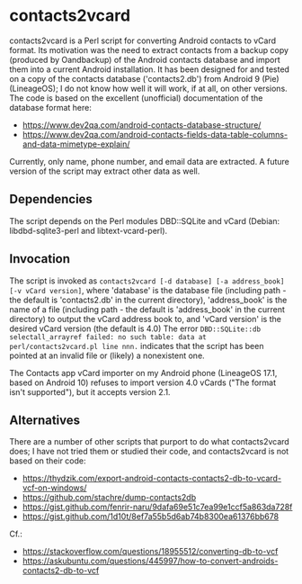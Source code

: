 contacts2vcard
==============
contacts2vcard is a Perl script for converting Android contacts to vCard format. Its motivation was the need to extract contacts from a backup copy (produced by Oandbackup) of the Android contacts database and import them into a current Android installation. It has been designed for and tested on a copy of the contacts database ('contacts2.db') from Android 9 (Pie) (LineageOS); I do not know how well it will work, if at all, on other versions. The code is based on the excellent (unofficial) documentation of the database format here:
 * https://www.dev2qa.com/android-contacts-database-structure/
 * https://www.dev2qa.com/android-contacts-fields-data-table-columns-and-data-mimetype-explain/

Currently, only name, phone number, and email data are extracted. A future version of the script may extract other data as well.

Dependencies
------------
The script depends on the Perl modules DBD::SQLite and vCard (Debian: libdbd-sqlite3-perl and libtext-vcard-perl).

Invocation
----------
The script is invoked as `contacts2vcard [-d database] [-a address_book] [-v vCard version]`, where 'database' is the database file (including path - the default is 'contacts2.db' in the current directory), 'address_book' is the name of a file (including path - the default is 'address_book' in the current directory) to output the vCard address book to, and 'vCard version' is the desired vCard version (the default is 4.0) The error `DBD::SQLite::db selectall_arrayref failed: no such table: data at perl/contacts2vcard.pl line nnn.` indicates that the script has been pointed at an invalid file or (likely) a nonexistent one.

The Contacts app vCard importer on my Android phone (LineageOS 17.1, based on Android 10) refuses to import version 4.0 vCards ("The format isn't supported"), but it accepts version 2.1.

Alternatives
------------
There are a number of other scripts that purport to do what contacts2vcard does; I have not tried them or studied their code, and contacts2vcard is not based on their code:
 * https://thydzik.com/export-android-contacts-contacts2-db-to-vcard-vcf-on-windows/
 * https://github.com/stachre/dump-contacts2db
 * https://gist.github.com/fenrir-naru/9dafa69e51c7ea99e1ccf5a863da728f
 * https://gist.github.com/1d10t/8ef7a55b5d6ab74b8300ea61376bb678

Cf.:
 * https://stackoverflow.com/questions/18955512/converting-db-to-vcf
 * https://askubuntu.com/questions/445997/how-to-convert-androids-contacts2-db-to-vcf
